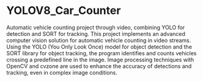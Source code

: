 # YOLOV8_Car_Counter
Automatic vehicle counting project through video, combining YOLO for detection and SORT for tracking.
This project implements an advanced computer vision solution for automatic vehicle counting in video streams. Using the YOLO (You Only Look Once) model for object detection and the SORT library for object tracking, the program identifies and counts vehicles crossing a predefined line in the image. Image processing techniques with OpenCV and cvzone are used to enhance the accuracy of detections and tracking, even in complex image conditions.

